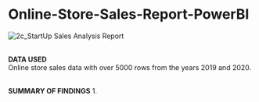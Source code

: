 # Online-Store-Sales-Report-PowerBI

![2c_StartUp Sales Analysis Report](https://github.com/md-asif-ar89/Online-Store-Sales-Report/assets/145151334/3ed0d2f1-35e2-4f0e-9ec2-412c77141838)

<br>**DATA USED**
<br>Online store sales data with over 5000 rows from the years 2019 and 2020.

<br>**SUMMARY OF FINDINGS**
1. 
